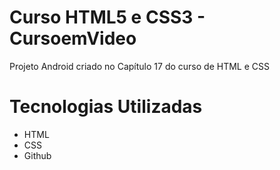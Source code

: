 # Curso HTML5 e CSS3 - CursoemVideo
Projeto Android criado no Capítulo 17 do curso de HTML e CSS

# Tecnologias Utilizadas
- HTML
- CSS
- Github
